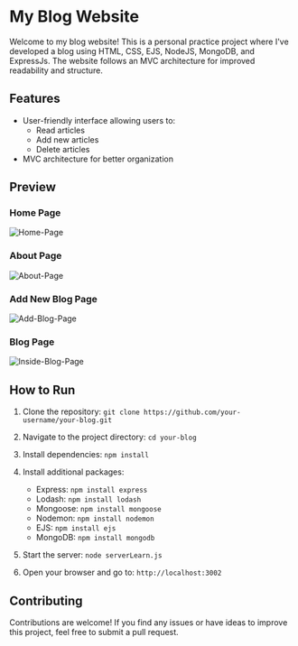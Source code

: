 # My Blog Website

Welcome to my blog website! This is a personal practice project where I've developed a blog using HTML, CSS, EJS, NodeJS, MongoDB, and ExpressJs. The website follows an MVC architecture for improved readability and structure.

## Features

- User-friendly interface allowing users to:
  - Read articles
  - Add new articles
  - Delete articles
- MVC architecture for better organization

## Preview

### Home Page
![Home-Page](https://github.com/Hemalmodi/Blog-Website/assets/86019445/6adc0721-d0a3-4d95-bd71-ecd42f8d2421)

### About Page
![About-Page](https://github.com/Hemalmodi/Blog-Website/assets/86019445/ba34ff4b-64b6-4d55-b8be-6905cc09fdc6)

### Add New Blog Page
![Add-Blog-Page](https://github.com/Hemalmodi/Blog-Website/assets/86019445/98d92cbb-ae4d-4f53-a2eb-74146bb96ca0)

### Blog Page
![Inside-Blog-Page](https://github.com/Hemalmodi/Blog-Website/assets/86019445/f3d0ccc8-5280-4873-8d16-f0ed90c74b8a)

## How to Run

1. Clone the repository: `git clone https://github.com/your-username/your-blog.git`
2. Navigate to the project directory: `cd your-blog`
3. Install dependencies: `npm install`
4. Install additional packages: 
   - Express: `npm install express`
   - Lodash: `npm install lodash`
   - Mongoose: `npm install mongoose`
   - Nodemon: `npm install nodemon`
   - EJS: `npm install ejs`
   - MongoDB: `npm install mongodb`

5. Start the server: `node serverLearn.js`
6. Open your browser and go to: `http://localhost:3002`

## Contributing

Contributions are welcome! If you find any issues or have ideas to improve this project, feel free to submit a pull request.
